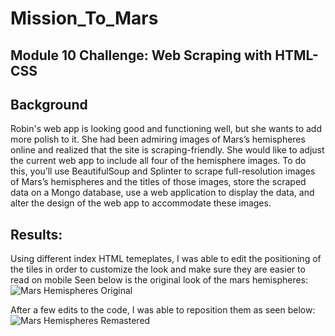 # Mission_To_Mars
## Module 10 Challenge: Web Scraping with HTML-CSS

## Background

Robin's web app is looking good and functioning well, but she wants to add more polish to it. She had been admiring images of Mars’s hemispheres online and realized that the site is scraping-friendly. She would like to adjust the current web app to include all four of the hemisphere images. To do this, you’ll use BeautifulSoup and Splinter to scrape full-resolution images of Mars’s hemispheres and the titles of those images, store the scraped data on a Mongo database, use a web application to display the data, and alter the design of the web app to accommodate these images.

## Results:

Using different index HTML temeplates, I was able to edit the positioning of the tiles in order to customize the look and make sure they are easier to read on mobile
Seen below is the original look of the mars hemispheres:
![Mars Hemispheres Original](https://user-images.githubusercontent.com/88692025/140685538-85aa3734-ba5e-4723-95a4-de9fb46a66ec.PNG)

After a few edits to the code, I was able to reposition them as seen below:
![Mars Hemispheres Remastered](https://user-images.githubusercontent.com/88692025/140685628-256ba8a7-01d0-41cf-9f3e-35c1ef70c468.PNG)

